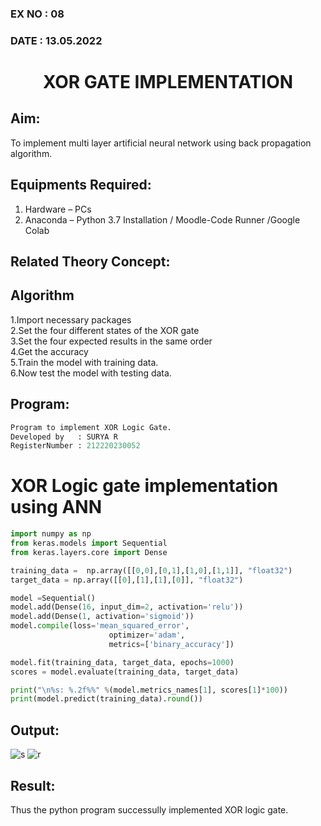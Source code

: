 ### EX NO : 08
### DATE  : 13.05.2022
# <p align="center"> XOR GATE IMPLEMENTATION </p>
## Aim:
   To implement multi layer artificial neural network using back propagation algorithm.
## Equipments Required:
1. Hardware – PCs
2. Anaconda – Python 3.7 Installation / Moodle-Code Runner /Google Colab

## Related Theory Concept:

## Algorithm
1.Import necessary packages\
2.Set the four different states of the XOR gate\
3.Set the four expected results in the same order\
4.Get the accuracy\
5.Train the model with training data.\
6.Now test the model with testing data.


## Program:
```python
Program to implement XOR Logic Gate.
Developed by   : SURYA R
RegisterNumber : 212220230052
```

# XOR Logic gate implementation using ANN
```python
import numpy as np
from keras.models import Sequential
from keras.layers.core import Dense

training_data =  np.array([[0,0],[0,1],[1,0],[1,1]], "float32")
target_data = np.array([[0],[1],[1],[0]], "float32")

model =Sequential()
model.add(Dense(16, input_dim=2, activation='relu'))
model.add(Dense(1, activation='sigmoid'))
model.compile(loss='mean_squared_error',
                      optimizer='adam',
                      metrics=['binary_accuracy'])

model.fit(training_data, target_data, epochs=1000)
scores = model.evaluate(training_data, target_data)

print("\n%s: %.2f%%" %(model.metrics_names[1], scores[1]*100))
print(model.predict(training_data).round())
```

## Output:

![s](https://user-images.githubusercontent.com/75236145/169481590-48f16c51-a4e0-4118-ad67-46d11e9e9368.png)
![r](https://user-images.githubusercontent.com/75236145/169481633-b5da0632-3d16-4f2d-90b7-f53a82a3658d.png)


## Result:
Thus the python program successully implemented XOR logic gate.
